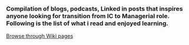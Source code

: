 ### Compilation of blogs, podcasts, Linked in posts that inspires anyone looking for transition from IC to Managerial role. Following is the list of what i read and enjoyed learning.

[Browse through Wiki pages](https://github.com/gurusubramaniam/ManagerialPreparation/wiki)
